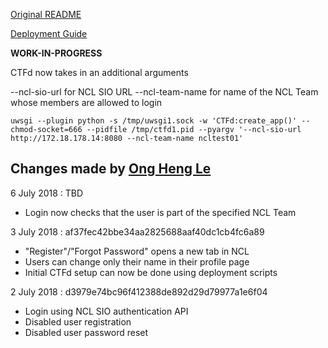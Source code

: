 [Original README](https://github.com/CTFd/CTFd/blob/master/README.md)

[Deployment Guide](https://github.com/nus-ncl/ctfd-deployment/blob/master/Deployment_Guides/core/ctfd-core-deployment.txt)

**WORK-IN-PROGRESS**

CTFd now takes in an additional arguments 

--ncl-sio-url for NCL SIO URL
--ncl-team-name for name of the NCL Team whose members are allowed to login

```
uwsgi --plugin python -s /tmp/uwsgi1.sock -w 'CTFd:create_app()' --chmod-socket=666 --pidfile /tmp/ctfd1.pid --pyargv '--ncl-sio-url http://172.18.178.14:8080 --ncl-team-name ncltest01'
```

## Changes made by [Ong Heng Le](https://github.com/initialshl)

6 July 2018 : TBD

- Login now checks that the user is part of the specified NCL Team

3 July 2018 : af37fec42bbe34aa2825688aaf40dc1cb4fc6a89

- "Register"/"Forgot Password" opens a new tab in NCL
- Users can change only their name in their profile page
- Initial CTFd setup can now be done using deployment scripts

2 July 2018 : d3979e74bc96f412388de892d29d79977a1e6f04

- Login using NCL SIO authentication API
- Disabled user registration
- Disabled user password reset